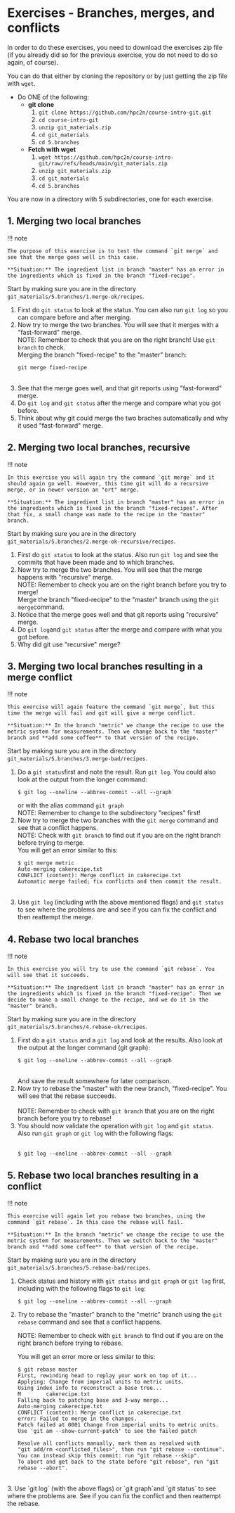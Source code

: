 # Exercises - Branches, merges, and conflicts 

In order to do these exercises, you need to download the exercises zip file (if you already did so for the previous exercise, you do not need to do so again, of course). 

You can do that either by cloning the repository or by just getting the zip file with `wget`.

- Do ONE of the following:
    - **git clone**
        1. ``git clone https://github.com/hpc2n/course-intro-git.git``
        2. ``cd course-intro-git``
        3. ``unzip git_materials.zip``
        4. ``cd git_materials``
        5. ``cd 5.branches`` 
    - **Fetch with wget**
        1. ``wget https://github.com/hpc2n/course-intro-git/raw/refs/heads/main/git_materials.zip`` 
        2. ``unzip git_materials.zip``
        3. ``cd git_materials``
        4. ``cd 5.branches``

You are now in a directory with 5 subdirectories, one for each exercise.

## 1. Merging two local branches

!!! note 

    The purpose of this exercise is to test the command `git merge` and see that the merge goes well in this case. 

    **Situation:** The ingredient list in branch "master" has an error in the ingredients which is fixed in the branch "fixed-recipe".

Start by making sure you are in the directory `git_materials/5.branches/1.merge-ok/recipes`. 

1. First do `git status` to look at the status. You can also run `git log` so you can compare before and after merging. 
2. Now try to merge the two branches. You will see that it merges with a "fast-forward" merge. <br>
   NOTE: Remember to check that you are on the right branch! Use `git branch` to check. <br>
   Merging the branch "fixed-recipe" to the "master" branch: 
   ```
   git merge fixed-recipe
   ```
   <br>
3. See that the merge goes well, and that git reports using "fast-forward" merge. <br>
4. Do `git log` and `git status` after the merge and compare what you got before.<br>
5. Think about why git could merge the two braches automatically and why it used "fast-forward" merge. 

## 2. Merging two local branches, recursive 

!!! note 

    In this exercise you will again try the command `git merge` and it should again go well. However, this time git will do a recursive merge, or in newer version an "ort" merge.

    **Situation:** The ingredient list in branch "master" has an error in the ingredients which is fixed in the branch "fixed-recipes". After that fix, a small change was made to the recipe in the "master" branch. 

Start by making sure you are in the directory `git_materials/5.branches/2.merge-ok-recursive/recipes`. 

1. First do `git status` to look at the status. Also run `git log` and see the commits that  have been made and to which branches. <br>
2. Now try to merge the two branches. You will see that the merge happens with "recursive" merge. <br>
   NOTE: Remember to check you are on the right branch before you try to merge!    <br>
   Merge the branch "fixed-recipe" to the "master" branch using the `git merge`command. 
   <br>
3. Notice that the merge goes well and that git reports using "recursive" merge. <br>
4. Do `git log`and `git status` after the merge and compare with what you got before.<br> 
5. Why did git use "recursive" merge? 

## 3. Merging two local branches resulting in a merge conflict 

!!! note 

    This exercise will again feature the command `git merge`, but this time the merge will fail and git will give a merge conflict. 

    **Situation:** In the branch "metric" we change the recipe to use the metric system for measurements. Then we change back to the "master" branch and **add some coffee** to that version of the recipe.

Start by making sure you are in the directory `git_materials/5.branches/3.merge-bad/recipes`. 

1. Do a `git status`first and note the result. Run `git log`. You could also look at the output from the longer command: 
   <br>   
   ```
   $ git log --oneline --abbrev-commit --all --graph
   ```
   or with the alias command `git graph`
   <br>
   NOTE: Remember to change to the subdirectory "recipes" first!
   <br>
2. Now try to merge the two branches with the `git merge` command and see that a conflict happens. 
   <br>
   NOTE: Check with `git branch` to find out if you are on the right branch before trying to merge.
   <br>
   You will get an error similar to this: 
   <br>
   ```
   $ git merge metric
   Auto-merging cakerecipe.txt
   CONFLICT (content): Merge conflict in cakerecipe.txt
   Automatic merge failed; fix conflicts and then commit the result.
   ```
   <br>
3. Use `git log` (including with the above mentioned flags) and `git status` to see where the problems are and see if you can fix the conflict and then reattempt the merge.

## 4. Rebase two local branches

!!! note 

    In this exercise you will try to use the command `git rebase`. You will see that it succeeds. 

    **Situation:** The ingredient list in branch "master" has an error in the ingredients which is fixed in the branch "fixed-recipe". Then we decide to make a small change to the recipe, and we do it in the "master" branch. 

Start by making sure you are in the directory `git_materials/5.branches/4.rebase-ok/recipes`. 

1. First do a `git status` and a `git log` and look at the results. Also look at the output at the longer command (git graph): 
   <br>
   ```
   $ git log --oneline --abbrev-commit --all --graph
   ```
   <br>
   And save the result somewhere for later comparison. 
   <br>
2. Now try to rebase the "master" with the new branch, "fixed-recipe". You will see that the rebase succeeds.  
   <br>
   NOTE: Remember to check with `git branch` that you are on the right branch before you try to rebase! 
   <br>
3. You should now validate the operation with `git log` and `git status`.
   <br>
   Also run `git graph` or `git log` with the following flags:  
   <br>
   ```
   $ git log --oneline --abbrev-commit --all --graph
   ```

## 5. Rebase two local branches resulting in a conflict

!!! note

    This exercise will again let you rebase two branches, using the command `git rebase`. In this case the rebase will fail. 

    **Situation:** In the branch "metric" we change the recipe to use the metric system for measurements. Then we switch back to the "master" branch and **add some coffee** to that version of the recipe.

Start by making sure you are in the directory `git_materials/5.branches/5.rebase-bad/recipes`. 

1. Check status and history with `git status` and `git graph` or `git log` first, including with the following flags to `git log`: 

   ```
   $ git log --oneline --abbrev-commit --all --graph
   ```
2. Try to rebase the "master" branch to the "metric" branch using the `git rebase` command and see that a conflict happens. 

   NOTE: Remember to check with `git branch` to find out if you are on the right branch before trying to rebase. 

   You will get an error more or less similar to this: 

   ```
   $ git rebase master
   First, rewinding head to replay your work on top of it...
   Applying: Change from imperial units to metric units.
   Using index info to reconstruct a base tree...
   M    	cakerecipe.txt
   Falling back to patching base and 3-way merge...
   Auto-merging cakerecipe.txt
   CONFLICT (content): Merge conflict in cakerecipe.txt
   error: Failed to merge in the changes.
   Patch failed at 0001 Change from imperial units to metric units.
   Use 'git am --show-current-patch' to see the failed patch

   Resolve all conflicts manually, mark them as resolved with
   "git add/rm <conflicted_files>", then run "git rebase --continue".
   You can instead skip this commit: run "git rebase --skip".
   To abort and get back to the state before "git rebase", run "git rebase --abort".
   ```
<br>
3. Use `git log` (with the above flags) or `git graph`and `git status` to see where the problems are. See if you can fix the conflict and then reattempt the rebase.

